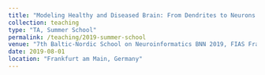 ```yaml
---
title: "Modeling Healthy and Diseased Brain: From Dendrites to Neurons and Networks"
collection: teaching
type: "TA, Summer School"
permalink: /teaching/2019-summer-school
venue: "7th Baltic-Nordic School on Neuroinformatics BNN 2019, FIAS Frankfurt am Main"
date: 2019-08-01
location: "Frankfurt am Main, Germany"
---
```

